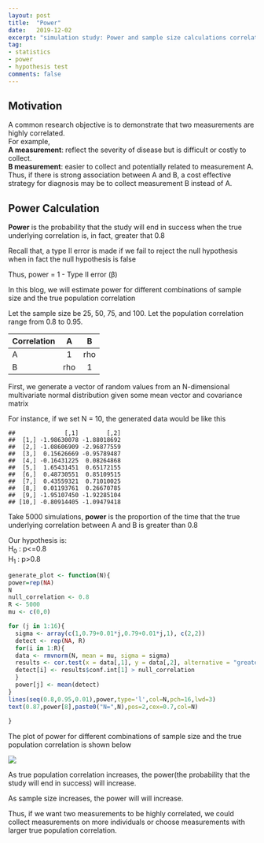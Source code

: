```yaml
---
layout: post
title:  "Power"
date:   2019-12-02
excerpt: "simulation study: Power and sample size calculations correlational studies"
tag:
- statistics
- power
- hypothesis test
comments: false
---
```



## Motivation

A common research objective is to demonstrate that two measurements are
highly correlated.  
For example,  
**A measurement**: reflect the severity of disease but is difficult or
costly to collect.  
**B measurement**: easier to collect and potentially related to
measurement A.  
Thus, if there is strong association between A and B, a cost effective
strategy for diagnosis may be to collect measurement B instead of A.

## Power Calculation

**Power** is the probability that the study will end in success when the
true underlying correlation is, in fact, greater that 0.8

Recall that, a type II error is made if we fail to reject the null
hypothesis when in fact the null hypothesis is false

Thus, power = 1 - Type II error (β)

In this blog, we will estimate power for different combinations of
sample size and the true population correlation

Let the sample size be 25, 50, 75, and 100. Let the population
correlation range from 0.8 to 0.95.

| Correlation |  A  |  B  |
|-------------|:---:|:---:|
| A           |  1  | rho |
| B           | rho |  1  |

First, we generate a vector of random values from an N-dimensional
multivariate normal distribution given some mean vector and covariance
matrix

For instance, if we set N = 10, the generated data would be like this

    ##              [,1]        [,2]
    ##  [1,] -1.98630078 -1.88018692
    ##  [2,] -1.08606909 -2.96877559
    ##  [3,]  0.15626669 -0.95789487
    ##  [4,] -0.16431225  0.08264868
    ##  [5,]  1.65431451  0.65172155
    ##  [6,]  0.48730551  0.85109515
    ##  [7,]  0.43559321  0.71010025
    ##  [8,]  0.01193761  0.26670785
    ##  [9,] -1.95107450 -1.92285104
    ## [10,] -0.80914405 -1.09479418

Take 5000 simulations, **power** is the proportion of the time that the
true underlying correlation between A and B is greater than 0.8

Our hypothesis is:  
H<sub>0</sub> : p&lt;=0.8  
H<sub>1</sub> : p&gt;0.8

``` r
generate_plot <- function(N){
power=rep(NA)
N
null_correlation <- 0.8
R <- 5000
mu <- c(0,0)

for (j in 1:16){
  sigma <- array(c(1,0.79+0.01*j,0.79+0.01*j,1), c(2,2))
  detect <- rep(NA, R)
  for(i in 1:R){
  data <- rmvnorm(N, mean = mu, sigma = sigma)
  results <- cor.test(x = data[,1], y = data[,2], alternative = "greater")
  detect[i] <- results$conf.int[1] > null_correlation
  }
  power[j] <- mean(detect)
}
lines(seq(0.8,0.95,0.01),power,type='l',col=N,pch=16,lwd=3)
text(0.87,power[8],paste0("N=",N),pos=2,cex=0.7,col=N)
  
}
```

The plot of power for different combinations of sample size and the true
population correlation is shown below

![](https://yilinyang123.github.io/assets/img/writeup11_files/figure-markdown_github/unnamed-chunk-3-1.png)

As true population correlation increases, the power(the probability that
the study will end in success) will increase.

As sample size increases, the power will will increase.

Thus, if we want two measurements to be highly correlated, we could
collect measurements on more individuals or choose measurements with
larger true population correlation.
